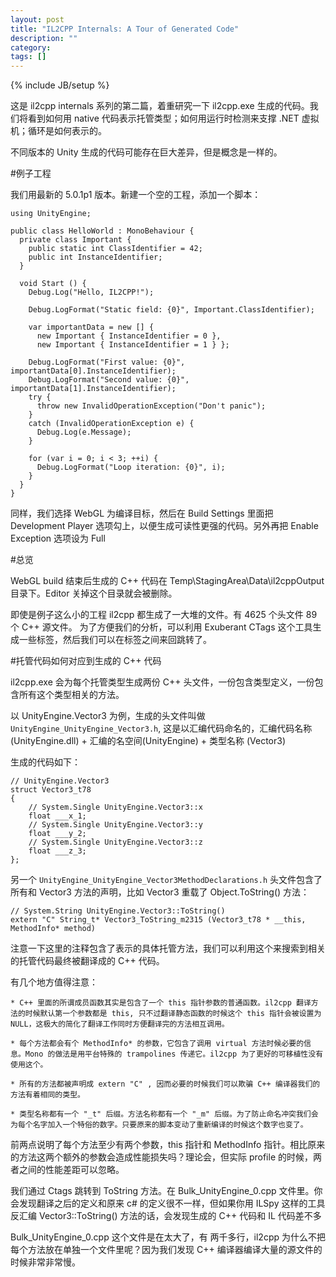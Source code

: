 ```yaml
---
layout: post
title: "IL2CPP Internals: A Tour of Generated Code"
description: ""
category:
tags: []
---
```

{% include JB/setup %}

这是 il2cpp internals 系列的第二篇，着重研究一下 il2cpp.exe 生成的代码。我们将看到如何用 native 代码表示托管类型；如何用运行时检测来支撑 .NET 虚拟机；循环是如何表示的。

不同版本的 Unity 生成的代码可能存在巨大差异，但是概念是一样的。

#例子工程

我们用最新的 5.0.1p1 版本。新建一个空的工程，添加一个脚本：

    using UnityEngine;

    public class HelloWorld : MonoBehaviour {
      private class Important {
        public static int ClassIdentifier = 42;
        public int InstanceIdentifier;
      }

      void Start () {
        Debug.Log("Hello, IL2CPP!");

        Debug.LogFormat("Static field: {0}", Important.ClassIdentifier);

        var importantData = new [] {
          new Important { InstanceIdentifier = 0 },
          new Important { InstanceIdentifier = 1 } };

        Debug.LogFormat("First value: {0}", importantData[0].InstanceIdentifier);
        Debug.LogFormat("Second value: {0}", importantData[1].InstanceIdentifier);
        try {
          throw new InvalidOperationException("Don't panic");
        }
        catch (InvalidOperationException e) {
          Debug.Log(e.Message);
        }

        for (var i = 0; i < 3; ++i) {
          Debug.LogFormat("Loop iteration: {0}", i);
        }
      }
    }

同样，我们选择 WebGL 为编译目标，然后在 Build Settings 里面把 Development Player 选项勾上，以便生成可读性更强的代码。另外再把 Enable Exception 选项设为 Full

#总览

WebGL build 结束后生成的 C++ 代码在 Temp\StagingArea\Data\il2cppOutput 目录下。Editor 关掉这个目录就会被删除。

即使是例子这么小的工程 il2cpp 都生成了一大堆的文件。有 4625 个头文件 89 个 C++ 源文件。
为了方便我们的分析，可以利用 Exuberant CTags 这个工具生成一些标签，然后我们可以在标签之间来回跳转了。

#托管代码如何对应到生成的 C++ 代码

il2cpp.exe 会为每个托管类型生成两份 C++ 头文件，一份包含类型定义，一份包含所有这个类型相关的方法。

以 UnityEngine.Vector3 为例，生成的头文件叫做 `UnityEngine_UnityEngine_Vector3.h`, 这是以汇编代码命名的，汇编代码名称(UnityEngine.dll) + 汇编的名空间(UnityEngine) + 类型名称 (Vector3)

生成的代码如下：

    // UnityEngine.Vector3
    struct Vector3_t78
    {
        // System.Single UnityEngine.Vector3::x
        float ___x_1;
        // System.Single UnityEngine.Vector3::y
        float ___y_2;
        // System.Single UnityEngine.Vector3::z
        float ___z_3;
    };

另一个 `UnityEngine_UnityEngine_Vector3MethodDeclarations.h` 头文件包含了所有和 Vector3 方法的声明，比如 Vector3 重载了 Object.ToString() 方法：

    // System.String UnityEngine.Vector3::ToString()
    extern "C" String_t* Vector3_ToString_m2315 (Vector3_t78 * __this, MethodInfo* method)

注意一下这里的注释包含了表示的具体托管方法，我们可以利用这个来搜索到相关的托管代码最终被翻译成的 C++ 代码。

有几个地方值得注意：

    * C++ 里面的所谓成员函数其实是包含了一个 this 指针参数的普通函数。il2cpp 翻译方法的时候默认第一个参数都是 this, 只不过翻译静态函数的时候这个 this 指针会被设置为 NULL，这极大的简化了翻译工作同时方便翻译完的方法相互调用。

    * 每个方法都会有个 MethodInfo* 的参数，它包含了调用 virtual 方法时候必要的信息。Mono 的做法是用平台特殊的 trampolines 传递它。il2cpp 为了更好的可移植性没有使用这个。

    * 所有的方法都被声明成 extern "C" , 因而必要的时候我们可以欺骗 C++ 编译器我们的方法有着相同的类型。

    * 类型名称都有一个 "_t" 后缀。方法名称都有一个 "_m" 后缀。为了防止命名冲突我们会为每个名字加入一个特俗的数字。只要原来的脚本变动了重新编译的时候这个数字也变了。

前两点说明了每个方法至少有两个参数，this 指针和 MethodInfo 指针。相比原来的方法这两个额外的参数会造成性能损失吗？理论会，但实际 profile 的时候，两者之间的性能差距可以忽略。

我们通过 Ctags 跳转到 ToString 方法。在 Bulk_UnityEngine_0.cpp 文件里。你会发现翻译之后的定义和原来 c# 的定义很不一样，但如果你用 ILSpy 这样的工具反汇编 Vector3::ToString() 方法的话，会发现生成的 C++ 代码和 IL 代码差不多

Bulk_UnityEngine_0.cpp 这个文件是在太大了，有 两千多行，il2cpp 为什么不把每个方法放在单独一个文件里呢？因为我们发现 C++ 编译器编译大量的源文件的时候非常非常慢。